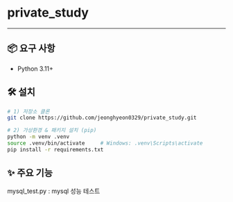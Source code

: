 # private_study
---

## 📦 요구 사항
- Python 3.11+

## 🛠 설치
```bash
# 1) 저장소 클론
git clone https://github.com/jeonghyeon0329/private_study.git

# 2) 가상환경 & 패키지 설치 (pip)
python -m venv .venv
source .venv/bin/activate     # Windows: .venv\Scripts\activate
pip install -r requirements.txt
```

## ✨ 주요 기능
mysql_test.py : mysql 성능 테스트
